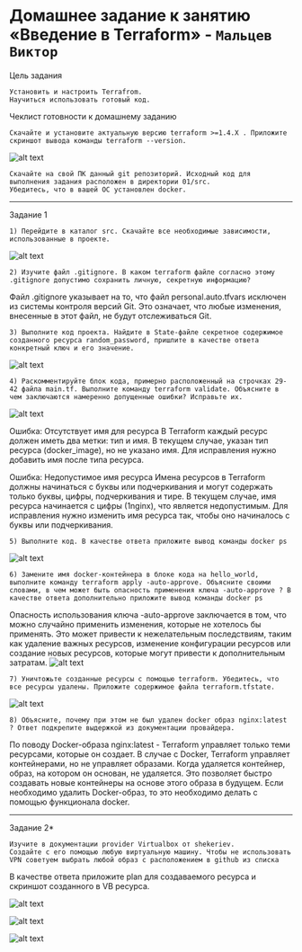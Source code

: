 # Домашнее задание к занятию «Введение в Terraform» - `Мальцев Виктор`


Цель задания

    Установить и настроить Terrafrom.
    Научиться использовать готовый код.

Чеклист готовности к домашнему заданию

    Скачайте и установите актуальную версию terraform >=1.4.X . Приложите скриншот вывода команды terraform --version.

![alt text](https://github.com/vmmaltsev/screenshot3/blob/main/Screenshot_53.png)

    Скачайте на свой ПК данный git репозиторий. Исходный код для выполнения задания расположен в директории 01/src.
    Убедитесь, что в вашей ОС установлен docker.

---

Задание 1

    1) Перейдите в каталог src. Скачайте все необходимые зависимости, использованные в проекте.
![alt text](https://github.com/vmmaltsev/screenshot3/blob/main/Screenshot_54.png)

    2) Изучите файл .gitignore. В каком terraform файле согласно этому .gitignore допустимо сохранить личную, секретную информацию?
Файл .gitignore указывает на то, что файл personal.auto.tfvars исключен из системы контроля версий Git. Это означает, что любые изменения, внесенные в этот файл, не будут отслеживаться Git.

    3) Выполните код проекта. Найдите в State-файле секретное содержимое созданного ресурса random_password, пришлите в качестве ответа конкретный ключ и его значение.
![alt text](https://github.com/vmmaltsev/screenshot3/blob/main/Screenshot_55.png)

    4) Раскомментируйте блок кода, примерно расположенный на строчках 29-42 файла main.tf. Выполните команду terraform validate. Объясните в чем заключаются намеренно допущенные ошибки? Исправьте их.
![alt text](https://github.com/vmmaltsev/screenshot3/blob/main/Screenshot_56.png)

Ошибка: Отсутствует имя для ресурса
В Terraform каждый ресурс должен иметь два метки: тип и имя. В текущем случае, указан тип ресурса (docker_image), но не указано имя. 
Для исправления нужно добавить имя после типа ресурса.

Ошибка: Недопустимое имя ресурса
Имена ресурсов в Terraform должны начинаться с буквы или подчеркивания и могут содержать только буквы, цифры, подчеркивания и тире. 
В текущем случае, имя ресурса начинается с цифры (1nginx), что является недопустимым. 
Для исправления нужно изменить имя ресурса так, чтобы оно начиналось с буквы или подчеркивания.

    5) Выполните код. В качестве ответа приложите вывод команды docker ps
![alt text](https://github.com/vmmaltsev/screenshot3/blob/main/Screenshot_57.png)

    6) Замените имя docker-контейнера в блоке кода на hello_world, выполните команду terraform apply -auto-approve. Объясните своими словами, в чем может быть опасность применения ключа -auto-approve ? В качестве ответа дополнительно приложите вывод команды docker ps
Опасность использования ключа -auto-approve заключается в том, что можно случайно применить изменения, которые не хотелось бы применять. Это может привести к нежелательным последствиям, таким как удаление важных ресурсов, изменение конфигурации ресурсов или создание новых ресурсов, которые могут привести к дополнительным затратам.
![alt text](https://github.com/vmmaltsev/screenshot3/blob/main/Screenshot_58.png)

    7) Уничтожьте созданные ресурсы с помощью terraform. Убедитесь, что все ресурсы удалены. Приложите содержимое файла terraform.tfstate.
![alt text](https://github.com/vmmaltsev/screenshot3/blob/main/Screenshot_59.png)

    8) Объясните, почему при этом не был удален docker образ nginx:latest ? Ответ подкрепите выдержкой из документации провайдера.
По поводу Docker-образа nginx:latest - Terraform управляет только теми ресурсами, которые он создает. 
В случае с Docker, Terraform управляет контейнерами, но не управляет образами. 
Когда удаляется контейнер, образ, на котором он основан, не удаляется. 
Это позволяет быстро создавать новые контейнеры на основе этого образа в будущем. 
Если необходимо удалить Docker-образ, то это необходимо делать с помощью функционала docker.

---

Задание 2*

    Изучите в документации provider Virtualbox от shekeriev.
    Создайте с его помощью любую виртуальную машину. Чтобы не использовать VPN советуем выбрать любой образ с расположением в github из списка

В качестве ответа приложите plan для создаваемого ресурса и скриншот созданного в VB ресурса.

![alt text](https://github.com/vmmaltsev/screenshot3/blob/main/Screenshot_60.png)

![alt text](https://github.com/vmmaltsev/screenshot3/blob/main/Screenshot_61.png)

![alt text](https://github.com/vmmaltsev/screenshot3/blob/main/Screenshot_62.png)